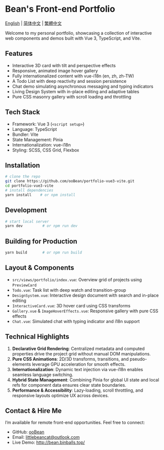# Bean's Front-end Portfolio

 [English](README.md) | [简体中文](README.zh-CN.md) | [繁體中文](README.zh-TW.md)

 Welcome to my personal portfolio, showcasing a collection of interactive web components and demos built with Vue 3, TypeScript, and Vite.

## Features
- Interactive 3D card with tilt and perspective effects
- Responsive, animated image hover gallery
- Fully internationalized content with vue-i18n (en, zh, zh-TW)
- A Todo List with deep reactivity and session persistence
- Chat demo simulating asynchronous messaging and typing indicators
- Living Design System with in-place editing and adaptive tables
- Pure CSS masonry gallery with scroll loading and throttling

## Tech Stack
- Framework: Vue 3 (`<script setup>`)
- Language: TypeScript
- Bundler: Vite
- State Management: Pinia
- Internationalization: vue-i18n
- Styling: SCSS, CSS Grid, Flexbox

## Installation
```bash
# clone the repo
git clone https://github.com/ooBean/portfolio-vue3-vite.git
cd portfolio-vue3-vite
# install dependencies
yarn install    # or npm install
```

## Development
```bash
# start local server
yarn dev         # or npm run dev
```

## Building for Production
```bash
yarn build       # or npm run build
```

## Layout & Components
- `src/views/portfolio/index.vue`: Overview grid of projects using `PreviewCard`
- `Todo.vue`: Task list with deep watch and transition-group
- `DesignSystem.vue`: Interactive design document with search and in-place editing
- `InteractiveCard.vue`: 3D hover card using CSS transforms
- `Gallery.vue` & `ImageHoverEffects.vue`: Responsive gallery with pure CSS effects
- `Chat.vue`: Simulated chat with typing indicator and i18n support

## Technical Highlights
1. **Declarative Grid Rendering**: Centralized metadata and computed properties drive the project grid without manual DOM manipulations.
2. **Pure CSS Animations**: 2D/3D transforms, transitions, and pseudo-elements leverage GPU acceleration for smooth effects.
3. **Internationalization**: Dynamic text injection via vue-i18n enables seamless language switching.
4. **Hybrid State Management**: Combining Pinia for global UI state and local refs for component data ensures clear state boundaries.
5. **Performance & Accessibility**: Lazy-loading, scroll throttling, and responsive layouts optimize UX across devices.

## Contact & Hire Me
I’m available for remote front-end opportunities. Feel free to connect:
- GitHub: [ooBean](https://github.com/ooBean)
- Email: littlebeancat@outlook.com
 - Live Demo: http://bean.binballs.top/